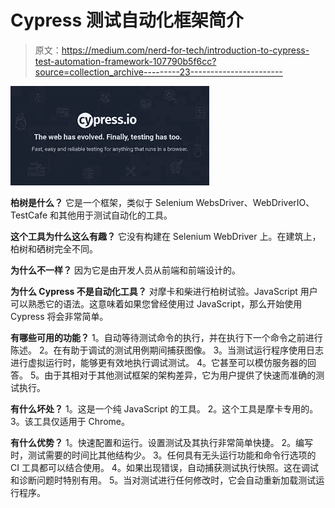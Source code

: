 # Cypress 测试自动化框架简介

> 原文：<https://medium.com/nerd-for-tech/introduction-to-cypress-test-automation-framework-107790b5f6cc?source=collection_archive---------23----------------------->

![](img/416c0b92a1b41aca7cade7f16110215f.png)

**柏树是什么？**
它是一个框架，类似于 Selenium WebsDriver、WebDriverIO、TestCafe 和其他用于测试自动化的工具。

**这个工具为什么这么有趣？**
它没有构建在 Selenium WebDriver 上。在建筑上，柏树和硒树完全不同。

**为什么不一样？**
因为它是由开发人员从前端和前端设计的。

**为什么 Cypress 不是自动化工具？**
对摩卡和柴进行柏树试验。JavaScript 用户可以熟悉它的语法。这意味着如果您曾经使用过 JavaScript，那么开始使用 Cypress 将会非常简单。

**有哪些可用的功能？**
1。自动等待测试命令的执行，并在执行下一个命令之前进行陈述。
2。在有助于调试的测试用例期间捕获图像。
3。当测试运行程序使用日志进行虚拟运行时，能够更有效地执行调试测试。
4。它甚至可以模仿服务器的回答。
5。由于其相对于其他测试框架的架构差异，它为用户提供了快速而准确的测试执行。

**有什么坏处？**
1。这是一个纯 JavaScript 的工具。
2。这个工具是摩卡专用的。
3。该工具仅适用于 Chrome。

**有什么优势？**
1。快速配置和运行。设置测试及其执行非常简单快捷。
2。编写时，测试需要的时间比其他结构少。
3。任何具有无头运行功能和命令行选项的 CI 工具都可以结合使用。
4。如果出现错误，自动捕获测试执行快照。这在调试和诊断问题时特别有用。
5。当对测试进行任何修改时，它会自动重新加载测试运行程序。